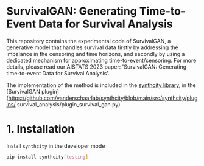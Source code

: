 # SurvivalGAN: Generating Time-to-Event Data for Survival Analysis
 
This repository contains the experimental code of SurvivalGAN, a generative model that handles survival data firstly by addressing the imbalance in the censoring and time horizons, and secondly by using a dedicated mechanism for approximating time-to-event/censoring. For more details, please read our AISTATS 2023 paper: 'SurvivalGAN: Generating time-to-event Data for Survival Analysis'. 
 
The implementation of the method is included in the [synthcity library](https://github.com/vanderschaarlab/synthcity), in the [SurvivalGAN plugin](https://github.com/vanderschaarlab/synthcity/blob/main/src/synthcity/plugins/              survival_analysis/plugin_survival_gan.py).
 
# 1. Installation
 
Install `synthcity` in the developer mode
```bash
pip install synthcity[testing]
```
